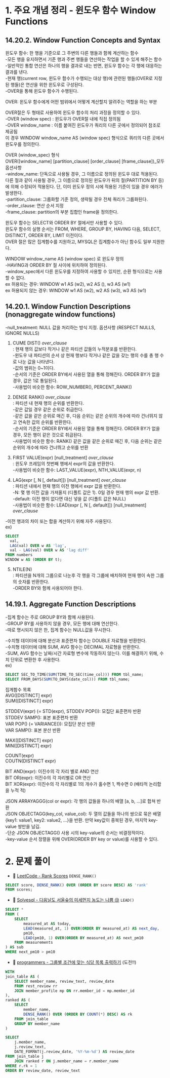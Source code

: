 # 1. 주요 개념 정리 - 윈도우 함수 Window Functions

## 14.20.2. Window Function Concepts and Syntax  
윈도우 함수: 한 행을 기준으로 그 주변의 다른 행들과 함께 계산하는 함수  
-모든 행을 유지하면서 기준 행과 주변 행들을 연산하는 작업을 할 수 있게 해주는 함수  
-일반적인 통합 연산은 하나의 행을 결과로 내는 반면, 윈도우 함수는 각 행에 대응하는 결과를 낸다.  
-현재 행(current row, 윈도우 함수가 수행되는 대상 행)에 관련된 행들(OVER로 지정된 행들)은 연산을 위한 윈도우로 구성된다.  
-OVER을 통해 윈도우 함수가 수행된다.  

OVER: 윈도우 함수에게 어떤 범위에서 어떻게 계산할지 알려주는 역할을 하는 부분

OVER절은 두 형태로 사용하여 윈도우 함수의 처리 과정을 정의할 수 있다.  
-OVER (window spec) : 윈도우가 OVER절 내에 직접 정의됨  
-OVER window_name : 이름 붙여진 윈도우가 쿼리의 다른 곳에서 정의되어 참조로 제공됨  
이 경우 WINDOW window_name AS (window spec) 형식으로 쿼리의 다른 곳에서 윈도우를 정의한다.  

OVER (window_spec) 형식  
OVER([window_name] [partition_clause] [order_clause] [frame_clause])_모두 옵션사항  
-window_name: 단독으로 사용될 경우, 그 이름으로 정의된 윈도우 대로 적용된다.  
다른 절과 같이 사용될 경우, 그 이름으로 정의된 윈도우가 뒤의 절(PARTITION BY 등)에 의해 수정되어 적용된다. 단, 이미 윈도우 정의 시에 적용된 기준이 있을 경우 에러가 발생한다.  
-partition_clause: 그룹화할 기준 정의, 생략될 경우 전체 쿼리가 그룹화된다.  
-order_clause: 연산 순서 지정  
-frame_clause: partition의 부분 집합인 frame을 정의한다.  

윈도우 함수는 SELECT와 ORDER BY 절에서만 사용할 수 있다.  
윈도우 함수의 실행 순서는 FROM, WHERE, GROUP BY, HAVING 다음, SELECT, DISTINCT, ORDER BY, LIMIT 이전이다.  
OVER 절은 많은 집계함수를 지원하고, MYSQL은 집계함수가 아닌 함수도 일부 지원한다.  

WINDOW window_name AS (window spec) 로 윈도우 정의  
-HAVING과 ORDER BY 절 사이에 위치하여 정의된다.  
-window_spec에서 다른 윈도우를 지정하여 사용할 수 있지만, 순환 형식으로는 사용할 수 없다.  
ex 허용되는 경우: WINDOW w1 AS (w2), w2 AS (), w3 AS (w1)  
ex 허용되지 않는 경우: WINDOW w1 AS (w2), w2 AS (w3), w3 AS (w1)

## 14.20.1. Window Function Descriptions (nonaggregate window functions)  
-null_treatment: NULL 값을 처리하는 방식 지정. 옵션사항 (RESPECT NULLS, IGNORE NULLS)

1) CUME DIST() *over_clause*  
: 현재 행의 값보다 작거나 같은 파티션 값들의 누적분포를 반환한다.  
-윈도우 내 파티션의 순서 상 현재 행보다 작거나 같은 값을 갖는 행의 수를 총 행 수로 나눈 값을 나타낸다.  
-값의 범위는 0~1이다.  
-순서의 기준은 ORDER BY에서 사용된 열을 통해 정해진다. ORDER BY가 없을 경우, 값은 1로 통일된다.  
-사용법이 비슷한 함수: ROW_NUMBER(), PERCENT_RANK()  

2) DENSE RANK() *over_clause*  
: 파티션 내 현재 행의 순위를 반환한다.  
-같은 값일 경우 같은 순위로 취급한다.  
-같은 값을 같은 순위로 매긴 후, 다음 순위는 같은 순위의 개수에 따라 건너뛰지 않고 연속한 값의 순위를 반환한다.  
-순서의 기준은 ORDER BY에서 사용된 열을 통해 정해진다. ORDER BY가 없을 경우, 모든 행이 같은 것으로 취급된다.  
-사용법이 비슷한 함수: RANK() 같은 값을 같은 순위로 매긴 후, 다음 순위는 같은 순위의 개수에 따라 건너뛰고 순위를 반환

3) FIRST VALUE(expr) [null_treatment] *over_clause*  
: 윈도우 프레임의 첫번째 행에서 expr의 값을 반환한다.  
-사용법이 비슷한 함수: LAST_VALUE(expr), NTH_VALUE(expr, n)  

4) LAG(expr [, N [, default]]) [null_treatment] *over_clause*  
: 파티션 내에서 현재 행의 이전 행에서 expr 값을 반환한다.  
-N: 몇 행 이전 값을 가져올지 (디폴트 값은 1). 0일 경우 현재 행의 expr 값 반환.  
-default: 이전 행이 없다면 대신 넣을 값 (디폴트 값은 NULL)  
-사용법이 비슷한 함수: LEAD(expr [, N [, default]]) [null_treatment] *over_clause*

-이전 행과의 차이 또는 합을 계산하기 위해 자주 사용된다.  
ex)  
```sql
SELECT   
  val,   
  LAG(val) OVER w AS 'lag',  
  val - LAG(val) OVER w AS 'lag diff'  
FROM numbers  
WINDOW w AS (ORDER BY t);  
```
5) NTILE(N)  
: 파티션을 N개의 그룹으로 나눈후 각 행을 각 그룹에 배치하여 현재 행이 속한 그룹의 숫자를 반환한다.  
-ORDER BY와 함께 사용되어야 한다.


## 14.19.1. Aggregate Function Descriptions  
-집계 함수는 주로 GROUP BY와 함께 사용된다.  
-GROUP BY를 사용하지 않을 경우, 모든 행에 대해 연산한다.  
-따로 명시되지 않은 한, 집계 함수는 NULL값을 무시한다.


-수치형 데이터에 대해 분산과 표준편차 함수는 DOUBLE 자료형을 반환한다.  
-수치형 데이터에 대해 SUM, AVG 함수는 DECIMAL 자료형을 반환한다.  
-SUM, AVG 함수는 날짜/시간 자료형 변수에 작동하지 않는다. 이를 해결하기 위해, 수치 단위로 변환한 후 사용한다.  
ex)
```sql
SELECT SEC_TO_TIME(SUM(TIME_TO_SEC(time_col))) FROM tbl_name;  
SELECT FROM_DAYS(SUM(TO_DAYS(date_col))) FROM tbl_name;
```

집계함수 목록  
AVG([DISTINCT] expr)  
SUM([DISTINCT] expr)

STDDEV(expr) (= STD(expr), STDDEV POP()): 모집단 표준편차 반환  
STDDEV SAMP(): 표본 표준편차 반환  
VAR POP() (= VARIANCE()): 모집단 분산 반환  
VAR SAMP(): 표본 분산 반환

MAX([DISTINCT] expr)  
MIN([DISTINCT] expr)

COUNT(expr)  
COUTN(DISTINCT expr)

BIT AND(expr): 이진수의 각 자리 별로 AND 연산  
BIT OR(expr): 이진수의 각 자리별로 OR 연산  
BIT XOR(expr): 이진수의 각 자리별로 1의 개수가 홀수면 1, 짝수면 0 (배타적 논리합을 누적 적)

JSON ARRAYAGGG(col or expr): 각 행의 값들을 하나의 배열 [a, b, ...]로 합쳐 반환  
JSON OBJECTAGG(key_col, value_col): 두 열의 값들을 하나의 쌍으로 묶은 배열{key1: value1, key2: value2, ...}을 반환. 만약 key값이 중복된 경우, 마지막 key-value 쌍만을 남김.  
-단순 JSON OBJECTAGG() 사용 시의 key-value의 순서는 비결정적이다.  
-key-value 순서 정렬을 위해 OVER(ORDER BY key or value)를 사용할 수 있다.


# 2. 문제 풀이

- 🔗 [LeetCode - Rank Scores](https://leetcode.com/problems/rank-scores/description/) `DENSE_RANK()`
```sql
SELECT score, DENSE_RANK() OVER (ORDER BY score DESC) AS 'rank'  
FROM scores;
```

- 🔗 [Solvesql - 다음날도 서울숲의 미세먼지 농도는 나쁨 😢](https://solvesql.com/problems/bad-finedust-measure/) `LEAD()`

```sql
SELECT *  
FROM (  
    SELECT   
        measured_at AS today,   
        LEAD(measured_at, 1) OVER(ORDER BY measured_at) AS next_day,   
        pm10,   
        LEAD(pm10, 1) OVER(ORDER BY measured_at) AS next_pm10  
    FROM measurements  
) AS sub  
WHERE next_pm10 > pm10
```

- 🔗 [programmers - 그룹별 조건에 맞는 식당 목록 출력하기](https://school.programmers.co.kr/learn/courses/30/lessons/131124) (도전!!)
```sql
WITH   
join_table AS (  
    SELECT member_name, review_text, review_date  
    FROM rest_review rr  
    JOIN member_profile mp ON rr.member_id = mp.member_id  
),  
ranked AS (  
    SELECT   
        member_name,  
        DENSE_RANK() OVER (ORDER BY COUNT(*) DESC) AS rk  
    FROM join_table  
    GROUP BY member_name  
)  

SELECT   
    j.member_name,   
    j.review_text,   
    DATE_FORMAT(j.review_date, '%Y-%m-%d') AS review_date  
FROM join_table j  
    JOIN ranked r ON j.member_name = r.member_name  
WHERE r.rk = 1  
ORDER BY review_date, review_text
```
